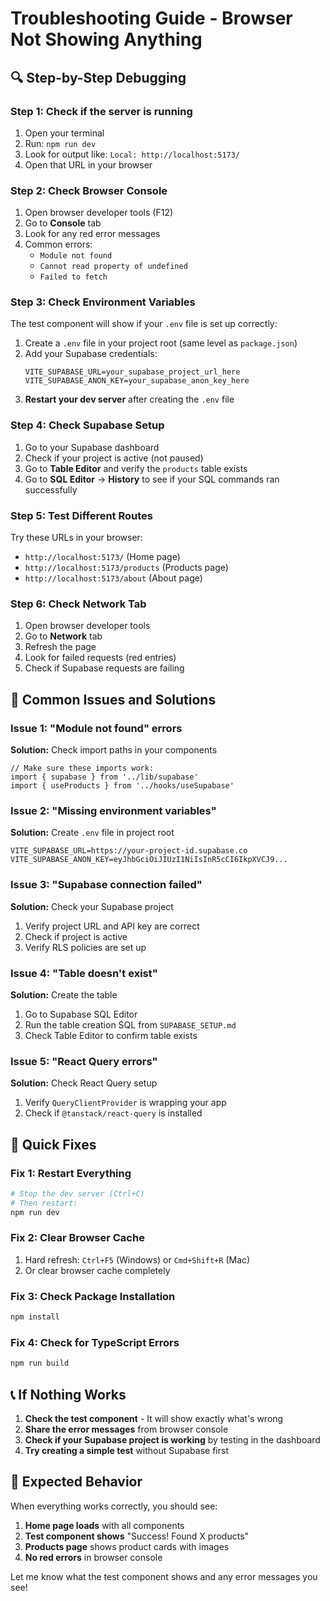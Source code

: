 # Troubleshooting Guide - Browser Not Showing Anything

## 🔍 **Step-by-Step Debugging**

### **Step 1: Check if the server is running**
1. Open your terminal
2. Run: `npm run dev`
3. Look for output like: `Local: http://localhost:5173/`
4. Open that URL in your browser

### **Step 2: Check Browser Console**
1. Open browser developer tools (F12)
2. Go to **Console** tab
3. Look for any red error messages
4. Common errors:
   - `Module not found`
   - `Cannot read property of undefined`
   - `Failed to fetch`

### **Step 3: Check Environment Variables**
The test component will show if your `.env` file is set up correctly:

1. Create a `.env` file in your project root (same level as `package.json`)
2. Add your Supabase credentials:
   ```env
   VITE_SUPABASE_URL=your_supabase_project_url_here
   VITE_SUPABASE_ANON_KEY=your_supabase_anon_key_here
   ```
3. **Restart your dev server** after creating the `.env` file

### **Step 4: Check Supabase Setup**
1. Go to your Supabase dashboard
2. Check if your project is active (not paused)
3. Go to **Table Editor** and verify the `products` table exists
4. Go to **SQL Editor** → **History** to see if your SQL commands ran successfully

### **Step 5: Test Different Routes**
Try these URLs in your browser:
- `http://localhost:5173/` (Home page)
- `http://localhost:5173/products` (Products page)
- `http://localhost:5173/about` (About page)

### **Step 6: Check Network Tab**
1. Open browser developer tools
2. Go to **Network** tab
3. Refresh the page
4. Look for failed requests (red entries)
5. Check if Supabase requests are failing

## 🚨 **Common Issues and Solutions**

### **Issue 1: "Module not found" errors**
**Solution:** Check import paths in your components
```tsx
// Make sure these imports work:
import { supabase } from '../lib/supabase'
import { useProducts } from '../hooks/useSupabase'
```

### **Issue 2: "Missing environment variables"**
**Solution:** Create `.env` file in project root
```env
VITE_SUPABASE_URL=https://your-project-id.supabase.co
VITE_SUPABASE_ANON_KEY=eyJhbGciOiJIUzI1NiIsInR5cCI6IkpXVCJ9...
```

### **Issue 3: "Supabase connection failed"**
**Solution:** Check your Supabase project
1. Verify project URL and API key are correct
2. Check if project is active
3. Verify RLS policies are set up

### **Issue 4: "Table doesn't exist"**
**Solution:** Create the table
1. Go to Supabase SQL Editor
2. Run the table creation SQL from `SUPABASE_SETUP.md`
3. Check Table Editor to confirm table exists

### **Issue 5: "React Query errors"**
**Solution:** Check React Query setup
1. Verify `QueryClientProvider` is wrapping your app
2. Check if `@tanstack/react-query` is installed

## 🔧 **Quick Fixes**

### **Fix 1: Restart Everything**
```bash
# Stop the dev server (Ctrl+C)
# Then restart:
npm run dev
```

### **Fix 2: Clear Browser Cache**
1. Hard refresh: `Ctrl+F5` (Windows) or `Cmd+Shift+R` (Mac)
2. Or clear browser cache completely

### **Fix 3: Check Package Installation**
```bash
npm install
```

### **Fix 4: Check for TypeScript Errors**
```bash
npm run build
```

## 📞 **If Nothing Works**

1. **Check the test component** - It will show exactly what's wrong
2. **Share the error messages** from browser console
3. **Check if your Supabase project is working** by testing in the dashboard
4. **Try creating a simple test** without Supabase first

## 🎯 **Expected Behavior**

When everything works correctly, you should see:
1. **Home page loads** with all components
2. **Test component shows** "Success! Found X products"
3. **Products page** shows product cards with images
4. **No red errors** in browser console

Let me know what the test component shows and any error messages you see! 